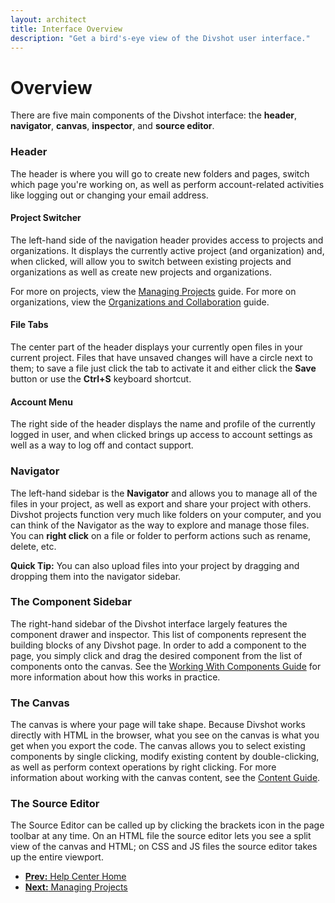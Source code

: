 ```yaml
---
layout: architect
title: Interface Overview
description: "Get a bird's-eye view of the Divshot user interface."
---
```


<h1 class='page-header'>Overview</h1>

<p class='lead'>There are five main components of the Divshot interface: the <b>header</b>, <b>navigator</b>, <b>canvas</b>, <b>inspector</b>, and <b>source editor</b>.</p>

<!-- TODO: New Overview image -->

### Header

The header is where you will go to create new folders and pages, switch which page you're working on, as well as perform account-related activities like logging out or changing your email address.

#### Project Switcher

The left-hand side of the navigation header provides access to projects and organizations. It displays the currently active project (and organization) and, when clicked, will allow you to switch between existing projects and organizations as well as create new projects and organizations.

For more on projects, view the [Managing Projects](/guides/projects.html) guide. For more on organizations, view the [Organizations and Collaboration](/guides/organizations.html) guide.

#### File Tabs

The center part of the header displays your currently open files in your current project. Files that have unsaved changes will have a circle next to them; to save a file just click the tab to activate it and either click the **Save** button or use the **Ctrl+S** keyboard shortcut.

#### Account Menu

The right side of the header displays the name and profile of the currently logged in user, and when clicked brings up access to account settings as well as a way to log off and contact support.

### Navigator

The left-hand sidebar is the **Navigator** and allows you to manage all of the files in your project, as well as export and share your project with others. Divshot projects function very much like folders on your computer, and you can think of the Navigator as the way to explore and manage those files. You can **right click** on a file or folder to perform actions such as rename, delete, etc.

<div class='alert alert-success'>
  <b>Quick Tip:</b> You can also upload files into your project by dragging and dropping them into the navigator sidebar.
</div>

### The Component Sidebar

The right-hand sidebar of the Divshot interface largely features the component drawer and inspector. This list of components represent the building blocks of any Divshot page. In order to add a component to the page, you simply click and drag the desired component from the list of components onto the canvas. See the [Working With Components Guide](/guides/components.html) for more information about how this works in practice.

### The Canvas

The canvas is where your page will take shape. Because Divshot works directly with HTML in the browser, what you see on the canvas is what you get when you export the code. The canvas allows you to select existing components by single clicking, modify existing content by double-clicking, as well as perform context operations by right clicking. For more information about working with the canvas content, see the [Content Guide](/guides/content.html).

### The Source Editor

The Source Editor can be called up by clicking the brackets icon in the page toolbar at any time. On an HTML file the source editor lets you see a split view of the canvas and HTML; on CSS and JS files the source editor takes up the entire viewport.

<ul class="pager">
	<li><a href="/architect"><b>Prev:</b> Help Center Home</a></li>
	<li><a href="/architect/guides/projects"><b>Next:</b> Managing Projects</a></li>
</ul>